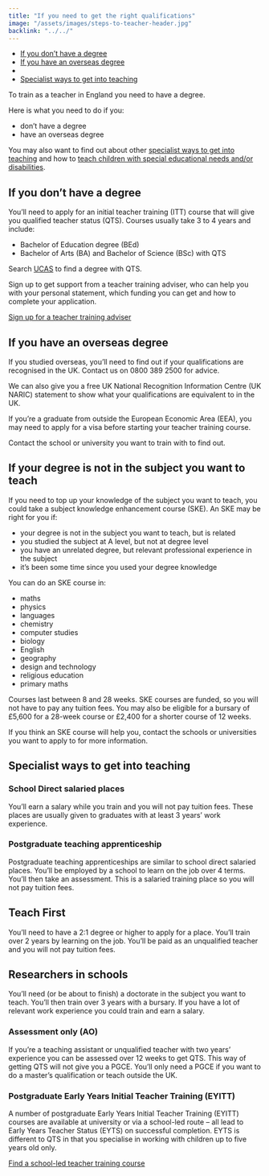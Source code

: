 ```yaml
---
title: "If you need to get the right qualifications"
image: "/assets/images/steps-to-teacher-header.jpg"
backlink: "../../"
---
```


<div class="content__right">
  <ul class="content-nav">
  <li><a href="#if-you-dont-have-a-degree">If you don’t have a degree</a></li>
  <li><a href="#if-you-have-an-overseas-degree">If you have an overseas degree</a></li>
  <li><a href="#if-your-degree-is-not-in-the-subject-you-want-to-teach"></a></li>
  <li><a href="#specialist-ways-to-get-into-teaching">Specialist ways to get into teaching</a></li>
  </ul>
</div>


<div class="content__left">


<p>To train as a teacher in England you need to have a degree.</p>

<p>Here is what you need to do if you:</p>

  <ul>
  <li>don’t have a degree</li>
  <li>have an overseas degree</li>
  </ul>

<p>You may also want to find out about other <a href="#specialist-ways-to-get-into-teaching">specialist ways to get into teaching</a> and how to <a href="#training-to-teach-children-with-special-educational-needs-and-or-disabilities-send">teach children with special educational needs and/or disabilities</a>.</p>


<h2 id="if-you-dont-have-a-degree">If you don’t have a degree</h2>

<p>You’ll need to apply for an initial teacher training (ITT) course that will give you qualified teacher status (QTS). Courses usually take 3 to 4 years and include:</p>

  <ul>
  <li>Bachelor of Education degree (BEd)</li>
  <li>Bachelor of Arts (BA) and Bachelor of Science (BSc) with QTS</li>
  </ul>

<p>Search <a href="https://digital.ucas.com/search" target="_blank">UCAS</a> to find a degree with QTS.</p>

<!--[Go back to the home page](../../)-->

<p>Sign up to get support from a teacher training adviser, who can help you with your personal statement, which funding you can get and how to complete your application.</p>

<p><a href="https://register.getintoteaching.education.gov.uk/register" target="_blank">Sign up for a teacher training adviser</a>



<h2 id="if-you-have-an-overseas-degree">If you have an overseas degree</h2>

<p>If you studied overseas, you’ll need to find out if your qualifications are recognised in the UK. Contact us on 0800 389 2500 for advice.</p>

<p>We can also give you a free UK National Recognition Information Centre (UK NARIC) statement to show what your qualifications are equivalent to in the UK.</p>

<p>If you’re a graduate from outside the European Economic Area (EEA), you may need to apply for a visa before starting your teacher training course.</p>

<p>Contact the school or university you want to train with to find out.</p>



<h2 id="if-your-degree-is-not-in-the-subject-you-want-to-teach">If your degree is not in the subject you want to teach</h2>

<p>If you need to top up your knowledge of the subject you want to teach, you could take a subject knowledge enhancement course (SKE). An SKE may be right for you if:</p>

  <ul>
  <li>your degree is not in the subject you want to teach, but is related</li>
  <li>you studied the subject at A level, but not at degree level</li>
  <li>you have an unrelated degree, but relevant professional experience in the subject</li>
  <li>it’s been some time since you used your degree knowledge</li>
  </ul>

<p>You can do an SKE course in:</p>

  <ul>
  <li>maths</li>
  <li>physics</li>
  <li>languages</li>
  <li>chemistry</li>
  <li>computer studies</li>
  <li>biology</li>
  <li>English</li>
  <li>geography</li>
  <li>design and technology</li>
  <li>religious education</li>
  <li>primary maths</li>
  </ul>

<p>Courses last between 8 and 28 weeks. SKE courses are funded, so you will not have to pay any tuition fees. You may also be eligible for a bursary of £5,600 for a 28-week course or £2,400 for a shorter course of 12 weeks.</p>

<p>If you think an SKE course will help you, contact the schools or universities you want to apply to for more information.</p>

<h2 id="specialist-ways-to-get-into-teaching">Specialist ways to get into teaching</h2>

<h3>School Direct salaried places</h3>

<p>You’ll earn a salary while you train and you will not pay tuition fees. These places are usually given to graduates with at least 3 years’ work experience.</p>

<h3>Postgraduate teaching apprenticeship</h3>

<p>Postgraduate teaching apprenticeships are similar to school direct salaried places. You’ll be employed by a school to learn on the job over 4 terms. You’ll then take an assessment. This is a salaried training place so you will not pay tuition fees.</p>

<h2>Teach First</h2>

<p>You’ll need to have a 2:1 degree or higher to apply for a place. You’ll train over 2 years by learning on the job. You’ll be paid as an unqualified teacher and you will not pay tuition fees.</p>

<h2>Researchers in schools</h2>

<p>You’ll need (or be about to finish) a doctorate in the subject you want to teach. You’ll then train over 3 years with a bursary. If you have a lot of relevant work experience you could train and earn a salary.</p>

<h3>Assessment only (AO)</h3>

<p>If you’re a teaching assistant or unqualified teacher with two years’ experience you can be assessed over 12 weeks to get QTS. This way of getting QTS will not give you a PGCE. You’ll only need a PGCE if you want to do a master’s qualification or teach outside the UK.</p>

<h3>Postgraduate Early Years Initial Teacher Training (EYITT)</h3>

<p>A number of postgraduate Early Years Initial Teacher Training (EYITT) courses are available at university or via a school-led route – all lead to Early Years Teacher Status (EYTS) on successful completion. EYTS is different to QTS in that you specialise in working with children up to five years old only.</p>


<p><a href="https://www.gov.uk/find-postgraduate-teacher-training-courses" target="_blank">Find a school-led teacher training course</a></p>


</div>


